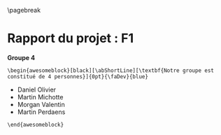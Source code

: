 \pagebreak

Rapport du projet : F1
=======================

**Groupe 4**

```{=latex}
\begin{awesomeblock}[black][\abShortLine][\textbf{Notre groupe est constitué de 4 personnes}]{0pt}{\faDev}{blue}
```

- Daniel Olivier
- Martin Michotte
- Morgan Valentin
- Martin Perdaens

```{=latex}
\end{awesomeblock}
```